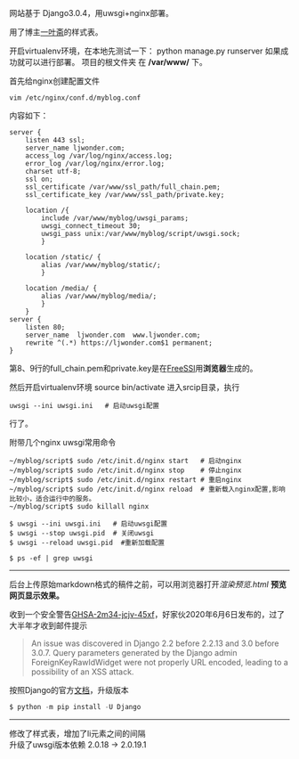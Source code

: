网站基于 Django3.0.4，用uwsgi+nginx部署。

用了博主[一叶斋](https://xieguanglei.github.io/)的样式表。

开启virtualenv环境，在本地先测试一下： python manage.py runserver 如果成功就可以进行部署。
项目的根文件夹 在 **/var/www/** 下。

首先给nginx创建配置文件

~~~
vim /etc/nginx/conf.d/myblog.conf
~~~

内容如下：

~~~
server {
	listen 443 ssl;
	server_name ljwonder.com;
	access_log /var/log/nginx/access.log;
	error_log /var/log/nginx/error.log;
	charset utf-8;
	ssl on;
	ssl_certificate /var/www/ssl_path/full_chain.pem;
	ssl_certificate_key /var/www/ssl_path/private.key;

	location /{
		include /var/www/myblog/uwsgi_params;
		uwsgi_connect_timeout 30;
		uwsgi_pass unix:/var/www/myblog/script/uwsgi.sock;
		}

	location /static/ {
		alias /var/www/myblog/static/;
		}

	location /media/ {
		alias /var/www/myblog/media/;
		}
	}
server {
    listen 80;
    server_name  ljwonder.com  www.ljwonder.com;
    rewrite ^(.*) https://ljwonder.com$1 permanent;
}
~~~

第8、9行的full_chain.pem和private.key是在[FreeSSl](https://freessl.cn/)用**浏览器**生成的。


然后开启virtualenv环境 source bin/activate
进入srcip目录，执行

~~~
uwsgi --ini uwsgi.ini   # 启动uwsgi配置
~~~

行了。

附带几个nginx uwsgi常用命令

~~~
~/myblog/script$ sudo /etc/init.d/nginx start   # 启动nginx
~/myblog/script$ sudo /etc/init.d/nginx stop    # 停止nginx
~/myblog/script$ sudo /etc/init.d/nginx restart # 重启nginx
~/myblog/script$ sudo /etc/init.d/nginx reload  # 重新载入nginx配置,影响比较小，适合运行中的服务。
~/myblog/script$ sudo killall nginx

$ uwsgi --ini uwsgi.ini   # 启动uwsgi配置
$ uwsgi --stop uwsgi.pid  # 关闭uwsgi
$ uwsgi --reload uwsgi.pid  #重新加载配置

$ ps -ef | grep uwsgi
~~~

---

后台上传原始markdown格式的稿件之前，可以用浏览器打开*渲染预览.html* **预览网页显示效果。**

收到一个安全警告[GHSA-2m34-jcjv-45xf](https://github.com/advisories/GHSA-2m34-jcjv-45xf)，好家伙2020年6月6日发布的，过了大半年才收到邮件提示  
>An issue was discovered in Django 2.2 before 2.2.13 and 3.0 before 3.0.7. Query parameters generated by the Django admin ForeignKeyRawIdWidget were not properly URL encoded, leading to a possibility of an XSS attack.

按照Django的官方[文档](https://docs.djangoproject.com/zh-hans/3.1/howto/upgrade-version/)，升级版本  
```python
$ python -m pip install -U Django
```
---

修改了样式表，增加了li元素之间的间隔    
升级了uwsgi版本依赖 2.0.18 -> 2.0.19.1
